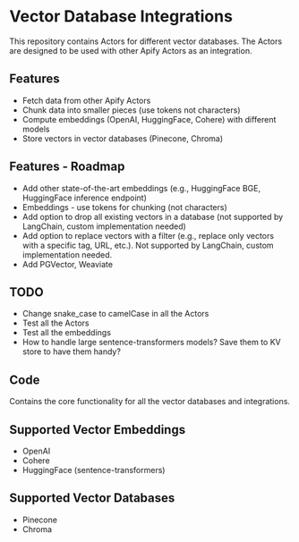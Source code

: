 # Vector Database Integrations

This repository contains Actors for different vector databases. 
The Actors are designed to be used with other Apify Actors as an integration.

## Features
- Fetch data from other Apify Actors
- Chunk data into smaller pieces (use tokens not characters)
- Compute embeddings (OpenAI, HuggingFace, Cohere) with different models
- Store vectors in vector databases (Pinecone, Chroma)

## Features - Roadmap
- Add other state-of-the-art embeddings (e.g., HuggingFace BGE, HuggingFace inference endpoint)
- Embeddings - use tokens for chunking (not characters)
- Add option to drop all existing vectors in a database (not supported by LangChain, custom implementation needed)
- Add option to replace vectors with a filter (e.g., replace only vectors with a specific tag, URL, etc.). Not supported by LangChain, custom implementation needed.
- Add PGVector, Weaviate

## TODO
- Change snake_case to camelCase in all the Actors
- Test all the Actors
- Test all the embeddings
- How to handle large sentence-transformers models? Save them to KV store to have them handy?

## Code
Contains the core functionality for all the vector databases and integrations.

## Supported Vector Embeddings
- OpenAI
- Cohere
- HuggingFace (sentence-transformers)

## Supported Vector Databases
- Pinecone
- Chroma
